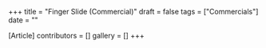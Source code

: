 +++
title = "Finger Slide (Commercial)"
draft = false
tags = ["Commercials"]
date = ""

[Article]
contributors = []
gallery = []
+++